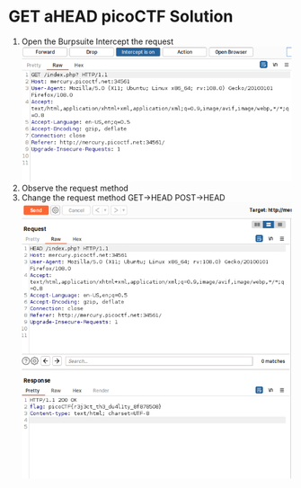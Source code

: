 # GET aHEAD picoCTF Solution

1. Open the Burpsuite Intercept the request
   ![Alt text](https://github.com/ganesh4333/CTF_Writeup-s/blob/main/GET%20aHEAD/img/1.png?raw=true "Intercepting an request")
2. Observe the request method
3. Change the request method
    GET->HEAD
    POST->HEAD
    ![Alt text](https://github.com/ganesh4333/CTF_Writeup-s/blob/main/GET%20aHEAD/img/2.png?raw=true "Intercepting an request")

